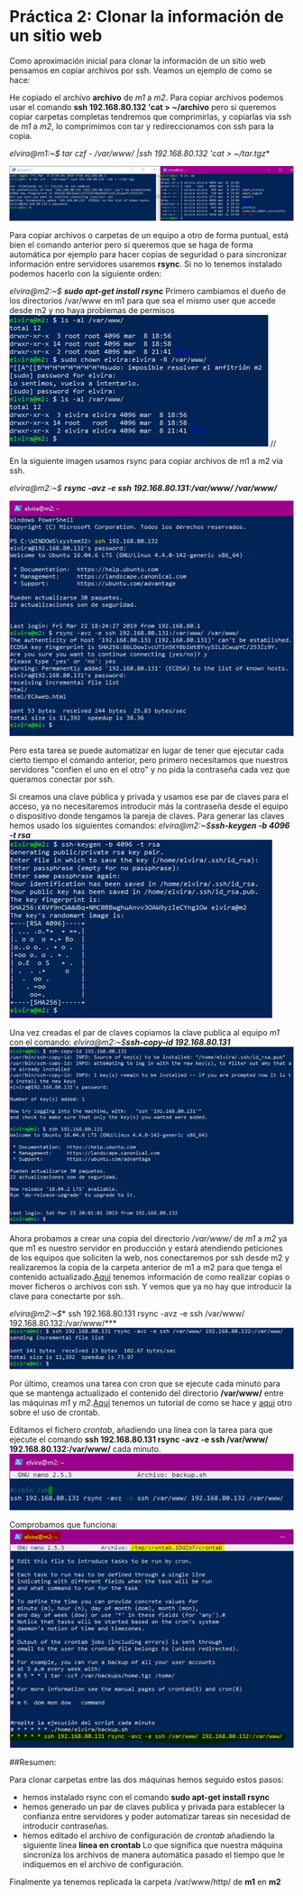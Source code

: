 # Práctica 2: Clonar la información de un sitio web

Como aproximación inicial para clonar la información de un sitio web pensamos en copiar archivos por ssh. Veamos un ejemplo de como se hace:

He copiado el archivo **archivo** de *m1* a *m2*. Para copiar archivos podemos usar el comando **ssh 192.168.80.132 'cat > ~/archivo** pero si queremos copiar carpetas completas tendremos que comprimirlas, y copiarlas via ssh de *m1* a *m2*, lo comprimimos con tar y redireccionamos con ssh para la copia.

*elvira@m1:~$ **tar czf - /var/www/* |ssh 192.168.80.132 'cat > ~/tar.tgz***

![imagen](https://github.com/layoel/SWAP2019/blob/master/PRACTICAS/Practica2/imagenes/1.JPG)

Para copiar archivos o carpetas de un equipo a otro de forma puntual, está bien el comando anterior pero si queremos que se haga de forma automática por ejemplo para hacer copias de seguridad o para sincronizar información entre servidores usaremos **rsync**. Si no lo tenemos instalado podemos hacerlo con la siguiente orden:

*elvira@m2:~$ **sudo apt-get install rsync***
Primero cambiamos el dueño de los directorios /var/www en m1 para que sea el mismo user que accede desde m2 y no haya problemas de permisos
![imagen](https://github.com/layoel/SWAP2019/blob/master/PRACTICAS/Practica2/imagenes/2.JPG) //

En la siguiente imagen usamos rsync para copiar archivos de m1 a m2 via ssh.

*elvira@m2:~$ **rsync -avz -e ssh 192.168.80.131:/var/www/ /var/www/***

![imagen](https://github.com/layoel/SWAP2019/blob/master/PRACTICAS/Practica2/imagenes/3.JPG) 

Pero esta tarea se puede automatizar en lugar de tener que ejecutar cada cierto tiempo el comando anterior, pero primero necesitamos que nuestros servidores "confien el uno en el otro" y no pida la contraseña cada vez que queramos conectar por ssh.

Si creamos una clave pública y privada y usamos ese par de claves para el acceso, ya no necesitaremos introducir más la contraseña desde el equipo o dispositivo donde tengamos la pareja de claves. 
Para generar las claves hemos usado los siguientes comandos:
*elvira@m2:~$**ssh-keygen -b 4096 -t rsa***
![imagen](https://github.com/layoel/SWAP2019/blob/master/PRACTICAS/Practica2/imagenes/4.JPG) 

Una vez creadas el par de claves copiamos la clave publica al equipo *m1* con el comando: 
*elvira@m2:~$**ssh-copy-id 192.168.80.131***
![imagen](https://github.com/layoel/SWAP2019/blob/master/PRACTICAS/Practica2/imagenes/5.JPG) 

Ahora probamos a crear una copia del directorio */var/www/* de *m1* a *m2* ya que m1 es nuestro servidor en producción y estará atendiendo peticiones de los equipos que soliciten la web, nos conectaremos por ssh desde m2 y realizaremos la copia de la carpeta anterior de m1 a m2 para que tenga el contenido actualizado.[Aquí](https://kb.iweb.com/hc/es/articles/230241568-Copiar-un-archivo-hacia-otro-servidor-v%C3%ADa-SSH) tenemos información de como realizar copias o mover ficheros o archivos con ssh. Y vemos que ya no hay que introducir la clave para conectarte por ssh.

*elvira@m2:~$** ssh 192.168.80.131 rsync -avz -e ssh /var/www/ 192.168.80.132:/var/www/***
![imagen](https://github.com/layoel/SWAP2019/blob/master/PRACTICAS/Practica2/imagenes/6.JPG)

Por último, creamos una tarea con cron que se ejecute cada minuto para que se mantenga actualizado el contenido del directorio **/var/www/** entre las máquinas *m1* y *m2*.[Aquí](https://www.techrepublic.com/article/how-to-set-up-auto-rsync-backups-using-ssh/) tenemos un tutorial de como se hace y [aqui](https://www.redeszone.net/2017/01/09/utilizar-cron-crontab-linux-programar-tareas/) otro sobre el uso de crontab.

Editamos el fichero *crontab*, añadiendo una línea con la tarea para que ejecute el comando **ssh 192.168.80.131 rsync -avz -e ssh /var/www/ 192.168.80.132:/var/www/** cada minuto.
![imagen](https://github.com/layoel/SWAP2019/blob/master/PRACTICAS/Practica2/imagenes/7.JPG)

Comprobamos que funciona:
![imagen](https://github.com/layoel/SWAP2019/blob/master/PRACTICAS/Practica2/imagenes/8.JPG)

##Resumen:

Para clonar carpetas entre las dos máquinas hemos seguido estos pasos:
- hemos instalado rsync con el comando **sudo apt-get install rsync**
- hemos generado un par de claves publica y privada para establecer la confianza entre servidores y poder automatizar tareas sin necesidad de introducir contraseñas.
- hemos editado el archivo de configuración de *crontab* añadiendo la siguiente línea **linea en crontab**
	Lo que significa que nuestra máquina sincroniza los archivos de manera automática pasado el tiempo que le indiquemos en el archivo de configuración.

Finalmente ya tenemos replicada la carpeta /var/www/http/ de **m1** en **m2**
